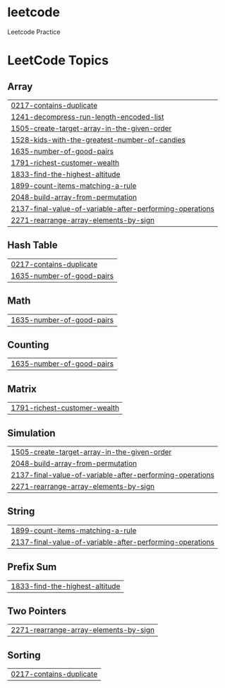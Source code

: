 # leetcode
Leetcode Practice

<!---LeetCode Topics Start-->
# LeetCode Topics
## Array
|  |
| ------- |
| [0217-contains-duplicate](https://github.com/linuschoudhury/leetcode/tree/master/0217-contains-duplicate) |
| [1241-decompress-run-length-encoded-list](https://github.com/linuschoudhury/leetcode/tree/master/1241-decompress-run-length-encoded-list) |
| [1505-create-target-array-in-the-given-order](https://github.com/linuschoudhury/leetcode/tree/master/1505-create-target-array-in-the-given-order) |
| [1528-kids-with-the-greatest-number-of-candies](https://github.com/linuschoudhury/leetcode/tree/master/1528-kids-with-the-greatest-number-of-candies) |
| [1635-number-of-good-pairs](https://github.com/linuschoudhury/leetcode/tree/master/1635-number-of-good-pairs) |
| [1791-richest-customer-wealth](https://github.com/linuschoudhury/leetcode/tree/master/1791-richest-customer-wealth) |
| [1833-find-the-highest-altitude](https://github.com/linuschoudhury/leetcode/tree/master/1833-find-the-highest-altitude) |
| [1899-count-items-matching-a-rule](https://github.com/linuschoudhury/leetcode/tree/master/1899-count-items-matching-a-rule) |
| [2048-build-array-from-permutation](https://github.com/linuschoudhury/leetcode/tree/master/2048-build-array-from-permutation) |
| [2137-final-value-of-variable-after-performing-operations](https://github.com/linuschoudhury/leetcode/tree/master/2137-final-value-of-variable-after-performing-operations) |
| [2271-rearrange-array-elements-by-sign](https://github.com/linuschoudhury/leetcode/tree/master/2271-rearrange-array-elements-by-sign) |
## Hash Table
|  |
| ------- |
| [0217-contains-duplicate](https://github.com/linuschoudhury/leetcode/tree/master/0217-contains-duplicate) |
| [1635-number-of-good-pairs](https://github.com/linuschoudhury/leetcode/tree/master/1635-number-of-good-pairs) |
## Math
|  |
| ------- |
| [1635-number-of-good-pairs](https://github.com/linuschoudhury/leetcode/tree/master/1635-number-of-good-pairs) |
## Counting
|  |
| ------- |
| [1635-number-of-good-pairs](https://github.com/linuschoudhury/leetcode/tree/master/1635-number-of-good-pairs) |
## Matrix
|  |
| ------- |
| [1791-richest-customer-wealth](https://github.com/linuschoudhury/leetcode/tree/master/1791-richest-customer-wealth) |
## Simulation
|  |
| ------- |
| [1505-create-target-array-in-the-given-order](https://github.com/linuschoudhury/leetcode/tree/master/1505-create-target-array-in-the-given-order) |
| [2048-build-array-from-permutation](https://github.com/linuschoudhury/leetcode/tree/master/2048-build-array-from-permutation) |
| [2137-final-value-of-variable-after-performing-operations](https://github.com/linuschoudhury/leetcode/tree/master/2137-final-value-of-variable-after-performing-operations) |
| [2271-rearrange-array-elements-by-sign](https://github.com/linuschoudhury/leetcode/tree/master/2271-rearrange-array-elements-by-sign) |
## String
|  |
| ------- |
| [1899-count-items-matching-a-rule](https://github.com/linuschoudhury/leetcode/tree/master/1899-count-items-matching-a-rule) |
| [2137-final-value-of-variable-after-performing-operations](https://github.com/linuschoudhury/leetcode/tree/master/2137-final-value-of-variable-after-performing-operations) |
## Prefix Sum
|  |
| ------- |
| [1833-find-the-highest-altitude](https://github.com/linuschoudhury/leetcode/tree/master/1833-find-the-highest-altitude) |
## Two Pointers
|  |
| ------- |
| [2271-rearrange-array-elements-by-sign](https://github.com/linuschoudhury/leetcode/tree/master/2271-rearrange-array-elements-by-sign) |
## Sorting
|  |
| ------- |
| [0217-contains-duplicate](https://github.com/linuschoudhury/leetcode/tree/master/0217-contains-duplicate) |
<!---LeetCode Topics End-->